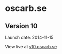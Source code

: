 # oscarb.se

## Version 10

Launch date: 2014-11-15

View live at [v10.oscarb.se](http://v10.oscarb.se/)

